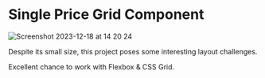 # Single Price Grid Component

![Screenshot 2023-12-18 at 14 20 24](https://github.com/iuliaignat/single-price-grid-comp/assets/72752718/dc70ee89-aa5f-4179-98bc-1fb7600c75ee)


Despite its small size, this project poses some interesting layout challenges.

Excellent chance to work with Flexbox & CSS Grid.
